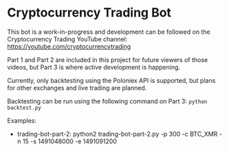 # Cryptocurrency Trading Bot

This bot is a work-in-progress and development can be followed on the Cryptocurrency Trading YouTube channel: https://youtube.com/cryptocurrencytrading

Part 1 and Part 2 are included in this project for future viewers of those videos, but Part 3 is where active development is happening.

Currently, only backtesting using the Poloniex API is supported, but plans for other exchanges and live trading are planned.

Backtesting can be run using the following command on Part 3:
`python backtest.py`

Examples:
- trading-bot-part-2: python2 trading-bot-part-2.py -p 300 -c BTC_XMR -n 15 -s 1491048000 -e 1491091200
